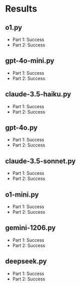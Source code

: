 # Results

## o1.py

- Part 1: Success
- Part 2: Success

## gpt-4o-mini.py

- Part 1: Success
- Part 2: Success

## claude-3.5-haiku.py

- Part 1: Success
- Part 2: Success

## gpt-4o.py

- Part 1: Success
- Part 2: Success

## claude-3.5-sonnet.py

- Part 1: Success
- Part 2: Success

## o1-mini.py

- Part 1: Success
- Part 2: Success

## gemini-1206.py

- Part 1: Success
- Part 2: Success

## deepseek.py

- Part 1: Success
- Part 2: Success
